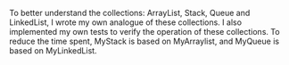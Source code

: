 To better understand the collections: ArrayList, Stack, Queue and LinkedList, I wrote my own analogue of these collections.
I also implemented my own tests to verify the operation of these collections.
To reduce the time spent, MyStack is based on MyArraylist, and MyQueue is based on MyLinkedList.
